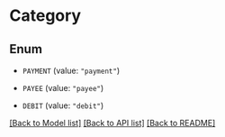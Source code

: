 # Category

## Enum


* `PAYMENT` (value: `"payment"`)

* `PAYEE` (value: `"payee"`)

* `DEBIT` (value: `"debit"`)


[[Back to Model list]](../README.md#documentation-for-models) [[Back to API list]](../README.md#documentation-for-api-endpoints) [[Back to README]](../README.md)


